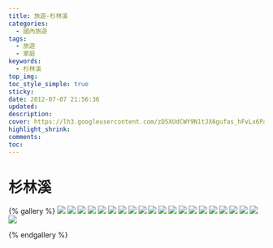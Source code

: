```yaml
---
title: 旅遊-杉林溪
categories:
  - 國內旅遊
tags:
  - 旅遊
  - 家庭
keywords:
  - 杉林溪
top_img:
toc_style_simple: true
sticky: 
date: 2012-07-07 21:56:36
updated:
description:
cover: https://lh3.googleusercontent.com/zD5XUdCWY9N1tJX6gufas_hFvLx6Pa1fXnxfbF7pGktSnsX-beh-CZpWiVTQhzl52hOZ6TZA0cPx5c6GBV0qW1vbKVzKDk8zTv_kjl-g7yGetyyyMWzcdfVTIDn-o0OzMo5WlsoOkI0=w1920-h1080
highlight_shrink:
comments:
toc:
---
```


# 杉林溪

{% gallery %}
![](https://lh3.googleusercontent.com/6h2HG6zzyXyc9fWXRTYsTwjHuTptkss2YYWcrGI3WoumSaDJkbcuDoguyjPjuci7UlqJNLnge_Wx1ruED6tWA29MyUN59y1Nr_9dsFsjzu1vtGyH_H0NwvqIc7INqXiISpeH63DKJAQ=w1920-h1080)
![](https://lh3.googleusercontent.com/zD5XUdCWY9N1tJX6gufas_hFvLx6Pa1fXnxfbF7pGktSnsX-beh-CZpWiVTQhzl52hOZ6TZA0cPx5c6GBV0qW1vbKVzKDk8zTv_kjl-g7yGetyyyMWzcdfVTIDn-o0OzMo5WlsoOkI0=w1920-h1080)
![](https://lh3.googleusercontent.com/HXZwVUdxbXh4KOYonlmHw9M8q3863rGmf0LsdIEdLbSWgyDlgcNk8iEHICODUKGw2oJO9A9kjp3pA5ef9JGSS-R032L34fshzFX461hgGdYrNV00T2tOTYV-Heg-omc4TwQiFXaPb2Y=w1920-h1080)
![](https://lh3.googleusercontent.com/9cmG7t64Q9tVklIke8OWIqDmDs_FXSXSL_i-c9KecLGbpJxvq22ntAIDbYfmHUiJ7-f692Ky7idCJTmdht5qL-kJ-Iih853s68t9Ldl6Au0D9i7R5pzlULC_Co_tuCKAWzWq4qG3TT8=w1920-h1080)
![](https://lh3.googleusercontent.com/-JsnhSS0qF6bT2exznacpSmDJoABRFR-PlBULlWBaL-iQYdR_YkLO1gsUV-CyBV94SMNRsgrhQFSVs3Y4cWrpO2nvg79m33IJHURUb02STQrXJqdWFkLYbUIifbpLXHIwo_lc2rlOSg=w1920-h1080)
![](https://lh3.googleusercontent.com/jW4uXBMEWT4t78xFt8CkYEQ3nOCv72yxPCxkYjo23jKi9k-df2n-mtdjHcUnrLJpkorkItfMKzS4aqwaWT1ySSeTPOXp2EXXU7FNFMSJUi3j2FBgMlViE1A5ohLLLg8qQbAawZuztvs=w1920-h1080)
![](https://lh3.googleusercontent.com/vtTJOj4JllG-e193Ki4MvLFzsZNpOOaJN4xIf82JK7MtW8_S_KrM-UmV86Huz2YS6bOdmr8tTGx5HhelIxDAbxzicv1f_xDgk6wAkjk01a5yffQkDRVeAXHCmIdH4nTnIv1l8eqDvVA=w1920-h1080)
![](https://lh3.googleusercontent.com/fCsUEjKQZaVoR-o-Zw24NZaMqqJ2pr2wjISiaZBK5I5_d2TRf1KXjyoJP275cx95qN8ifUGuP6Ei3aF9jN6_S7fyJrFILBGmLgfKJazSZpEuQAMK6gPTXGd85cA0hsbMjuRY8pHi1Co=w1920-h1080)
![](https://lh3.googleusercontent.com/x2fOIcNDbfNfMWPnrbe3ejuVL1Kr6VYPIjYIyN0P2uwJCxISWTG0mYh7wVsDb2Cs82HXB6klsATDAIumsnGQKLy8f89m_Y9NDe3mhSD7vIVVFsrA1PPbL2bciRCWs2GloQr8FCbWJ5Y=w1920-h1080)
![](https://lh3.googleusercontent.com/XTvlidZTZQsTEl50E3NPS_7vxxphllgyvO4O9hbGx-ek_gT7rliqXVAXmixgche7ifE-zqit_NL-hPutDJ8eFDk2Oe9CKYdFL2IMoKDjKzBjTNcET1pvg3aG2QeeXEzLPnBr26eWNWM=w1920-h1080)
![](https://lh3.googleusercontent.com/0WvrCRPOv9bsaqNOXKXQ27CTjHFFA-w2S9MhPVTdz8OLfvmj8rQa91GrSFTTuT7kAfHFQf2s6jOnHvoGMr6h2J-ADxxbjzrfBaoF3eTk5XFG-qnAt8S0GBiKOJO4QWinX8v3Ua_HtlI=w1920-h1080)
![](https://lh3.googleusercontent.com/fG8f-q0VkfNl4sTkLpr36s5Tzxwl3qu5439fDD0a5jKt4YndYnl0fPAZS6ykT0nc_Y5nhD37PnZqurTwgxPlcjISsZFS6rkSIVyBn7TVZeY-bmaOAN_8CgojYpXanOLDn1tv9p4lzbk=w1920-h1080)
![](https://lh3.googleusercontent.com/SX_Dqd8QbXNMauZnyNPlfSU0Pc2J5ctFm8S4xNw9C9IeQFXL0c6SqR_FaylR6AjjrI8i0tHytTGmRa8sW-ulBXLWF_QuGcdLB5wxUQxQAEeqQW1Ubv14_CadEhTxK3mStGSeyz-sQYQ=w1920-h1080)
![](https://lh3.googleusercontent.com/1cmtqh1ln8YxX_NrXC_NhuPBBFDZZwzEW7XnoiKLS3tFCDE5S1kc-bwH7Ro1zYFRADnJ8c9KguWiCBQxvt7DkO6x0BNg7Yla5g0cKo-yVVLEPxn4eqwYM1t8XWsb-rMuTUoWbGy6Amw=w1920-h1080)
![](https://lh3.googleusercontent.com/qgTC0rLBHewNG1yAxWKAoqCyzSo6_Yn6UKTE7Q-kWCdrkyxxCknnU-mgUfbEMsElLYWe4sOYsVVrvxKvfQaOpHkh2sGHBY3UZRRZu4-GAF58plxj_6CvaWvsRRfNCy2vtdAYYJzHKQI=w1920-h1080)
![](https://lh3.googleusercontent.com/kf7ssS4y1P0B-yeDjmhu2ReGqa9Con9OJ9_9_E1giVm9tbnlfR_7K7fbIGcMDBQBJD_38JGoUCnn3haURs0U6_zndRI4GVmtxV7MoixqE4Y7czGse8Q08A4x8w6kYpHxoe6d6yED-ak=w1920-h1080)
![](https://lh3.googleusercontent.com/cc42ChIzo7hp7eY0RzwfVydFPST3zYzyfxjsDx4dYhHcYf7RcVKQmmA3BKBUk8plWYSzZ7ibRnOGn6SrhtQYGYj8DE2y39OrtmrJJSWuIfJO5oABZiTLDNpVww0cRTcjo5rYZVFthuI=w1920-h1080)
![](https://lh3.googleusercontent.com/k-K8pfaJfO3qv3hlkkFWF1ptQTDQTp634tKqtYGNAf8PZal_1BnMCkzJS3PT1QDcD0w3dNPAWE1HX9qn1kNcK_d3sUSoByrSBPjQ66hdBFje6BZEKI3oz1TVMdE404cKSpFLY8VQ4Pc=w1920-h1080)
![](https://lh3.googleusercontent.com/bre175_ndspyG2E1AbQ-Gt-eVT-clABzKK0B6k2n-sDhRae8Iat3FqlCI15ih0E7uy9MFEjbptMCAHg4VDwVC01rOYwEn5J-C8ZQRwpvfqbiJShvgLrWlBTIs3isMVC-jZbM7Ta8qOs=w1920-h1080)
![](https://lh3.googleusercontent.com/_y9FnVQlQwR-huSwjYiWQXQQVlq-2KY-dJfBY-jdwPeDqTEuBY0SZQ0OOcjBDHYwIU_Le5Xjcin4nWe07LSzzbmQvdJ8kKHGfg7qRjQgWd7VvAccrJ2M8lefjZ93Eo1uk95fvDYwMCI=w1920-h1080)
![](https://lh3.googleusercontent.com/xuWAR9Ee_nr3BwhGyb-y46_gAjTpNRE4vGvY9CSoaHm1KXu_fUIInioDJl9vPVnwanjh_5VraLbFsSfOncxoPTTuB3GFZbz8ajjqMsvvCaCNOklAsoFnPxEI0DbcOkc-ZvgzHHVCvJc=w1920-h1080)

{% endgallery %}

